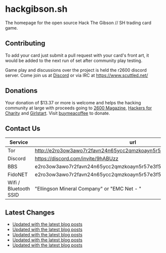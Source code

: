 # hackgibson.sh
The homepage for the open source Hack The Gibson // SH trading card game.


## Contributing

To add your card just submit a pull request with your card's front art, it would be added to the next run of set after community play testing.

Game play and discussions over the project is held the r2600 discord server. Come join us at [Discord](https://discord.com/invite/9hABUzz) or via IRC at https://www.scuttled.net/


## Donations

Your donation of $13.37 or more is welcome and helps the hacking community at large with proceeds going to [2600 Magazine](https://2600.com/), [Hackers for Charity](https://hackersforcharity.org) and [Girlstart](https://girlstart.org).  Visit [buymeacoffee](https://www.buymeacoffee.com/hackgibson.sh) to donate.


## Contact Us

Service | url
-|-
Tor | http://e2ro3ow3awo7r2favn24n65ycc2qmzkoayn5r57e3f56nvjwdcgg32ad.onion
Discord | https://discord.com/invite/9hABUzz
BBS | e2ro3ow3awo7r2favn24n65ycc2qmzkoayn5r57e3f56nvjwdcgg32ad.onion:23
FidoNET | e2ro3ow3awo7r2favn24n65ycc2qmzkoayn5r57e3f56nvjwdcgg32ad.onion:24554
Wifi / Bluetooth SSID | "Ellingson Mineral Company" or "EMC Net - <fidonet address>"

## Latest Changes
<!-- BLOG-POST-LIST:START -->
- [Updated with the latest blog posts](https://github.com/DFW2600/hackgibson.sh/commit/6e49e25c69729633d0c3840c0695fc348bbe9cec)
- [Updated with the latest blog posts](https://github.com/DFW2600/hackgibson.sh/commit/4eafa6fb930aba5272c71426d23702e81ff5c78c)
- [Updated with the latest blog posts](https://github.com/DFW2600/hackgibson.sh/commit/226d29bfc36c2e5cc6fe319ac851e27ed51b39de)
- [Updated with the latest blog posts](https://github.com/DFW2600/hackgibson.sh/commit/752099024fcc2fec6a3d584f819f7f4ce9a717e3)
- [Updated with the latest blog posts](https://github.com/DFW2600/hackgibson.sh/commit/a1dbfbfc2419dabdfcdcb5ab2895b8f217c628f1)
<!-- BLOG-POST-LIST:END -->

